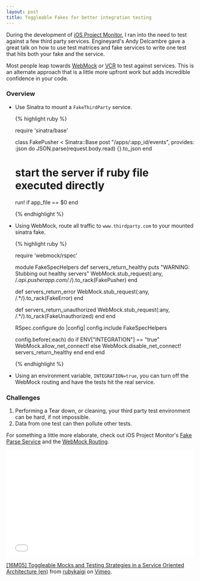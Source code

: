 ```yaml
---
layout: post
title: Toggleable Fakes for better integration testing
---
```


During the development of [iOS Project Monitor](https://github.com/dimroc/iOS.ProjectMonitor), I ran into the need
to test against a few third party services. Engineyard's Andy Delcambre gave a great talk on how to use test matrices and fake services
to write one test that hits both your fake and the service.

<!--more-->

Most people leap towards [WebMock](https://github.com/bblimke/webmock) or [VCR](https://github.com/vcr/vcr) to test against services. This is an alternate approach that is a little more
upfront work but adds incredible confidence in your code.

### Overview

* Use Sinatra to mount a `FakeThirdParty` service.

  {% highlight ruby %}

  require 'sinatra/base'

  class FakePusher < Sinatra::Base
    post "/apps/:app_id/events", provides: :json do
      JSON.parse(request.body.read)
      {}.to_json
    end

    # start the server if ruby file executed directly
    run! if app_file == $0
  end

  {% endhighlight %}

* Using WebMock, route all traffic to `www.thirdparty.com` to your mounted sinatra fake.

  {% highlight ruby %}

  require 'webmock/rspec'

  module FakeSpecHelpers
    def servers_return_healthy
      puts "WARNING: Stubbing out healthy servers"
      WebMock.stub_request(:any, /.*api.pusherapp.com\/.*/).to_rack(FakePusher)
    end

    def servers_return_error
      WebMock.stub_request(:any, /.*/).to_rack(FakeError)
    end

    def servers_return_unauthorized
      WebMock.stub_request(:any, /.*/).to_rack(FakeUnauthorized)
    end
  end

  RSpec.configure do |config|
    config.include FakeSpecHelpers

    config.before(:each) do
      if ENV["INTEGRATION"] == "true"
        WebMock.allow_net_connect!
      else
        WebMock.disable_net_connect!
        servers_return_healthy
      end
    end
  end

  {% endhighlight %}

* Using an environment variable, `INTEGRATION=true`, you can turn off the WebMock routing and have the tests hit the real service.

### Challenges

1. Performing a Tear down, or cleaning, your third party test environment can be hard, if not impossible.
2. Data from one test can then pollute other tests.

For something a little more elaborate, check out iOS Project Monitor's [Fake Parse Service](https://github.com/dimroc/iOS.ProjectMonitor/blob/master/backend/spec/fakes/fake_parse.rb) and the [WebMock Routing](https://github.com/dimroc/iOS.ProjectMonitor/blob/master/backend/spec/support/webmock.rb).

<iframe src="//player.vimeo.com/video/26510145" width="500" height="283" frameborder="0" webkitallowfullscreen mozallowfullscreen allowfullscreen></iframe> <p><a href="http://vimeo.com/26510145">[16M05] Toggleable Mocks and Testing Strategies in a Service Oriented Architecture (en)</a> from <a href="http://vimeo.com/rubykaigi">rubykaigi</a> on <a href="https://vimeo.com">Vimeo</a>.</p>

